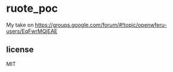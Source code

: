 
# ruote_poc

My take on https://groups.google.com/forum/#!topic/openwferu-users/EqFwrMQjEAE

## license

MIT

